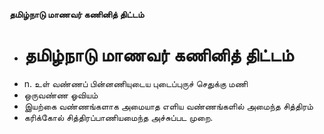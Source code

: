 **தமிழ்நாடு மாணவர் கணினித் திட்டம்**
- # தமிழ்நாடு மாணவர் கணினித் திட்டம்
- n. உள் வண்ணப் பின்னணியுடைய புடைப்புருச் செதுக்கு மணி
- ஒருவண்ண ஓவியம்
- இயற்கை வண்ணங்களாக அமையாத எளிய வண்ணங்களில் அமைந்த சித்திரம்
- கரிக்கோல் சித்திரப்பாணியமைந்த அச்சுப்பட முறை.

